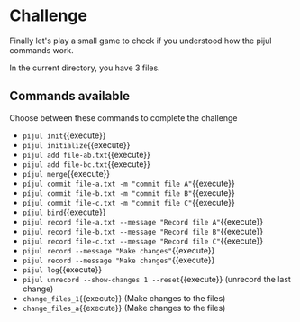 # Challenge

Finally let's play a small game to check if you understood how the pijul commands work.

In the current directory, you have 3 files.



## Commands available
Choose between these commands to complete the challenge


- `pijul init`{{execute}}
- `píjul initialize`{{execute}}
- `pijul add file-ab.txt`{{execute}}
- `pijul add file-bc.txt`{{execute}}
- `píjul merge`{{execute}}
- `píjul commit file-a.txt -m "commit file A"`{{execute}}
- `píjul commit file-b.txt -m "commit file B"`{{execute}}
- `píjul commit file-c.txt -m "commit file C"`{{execute}}
- `píjul bird`{{execute}}
- `pijul record file-a.txt --message "Record file A"`{{execute}}
- `pijul record file-b.txt --message "Record file B"`{{execute}}
- `pijul record file-c.txt --message "Record file C"`{{execute}}
- `pijul record --message "Make changes"`{{execute}}
- `pijul record --message "Make changes"`{{execute}}
- `pijul log`{{execute}}
- `pijul unrecord --show-changes 1 --reset`{{execute}} (unrecord the last change)
- `change_files_1`{{execute}} (Make changes to the files)
- `change_files_a`{{execute}} (Make changes to the files)